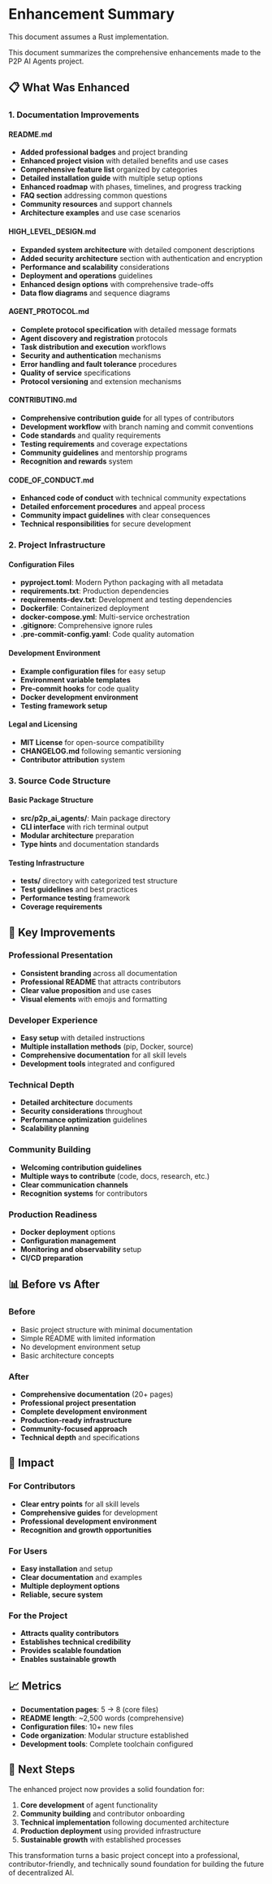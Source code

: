 # Enhancement Summary

This document assumes a Rust implementation.

This document summarizes the comprehensive enhancements made to the P2P AI Agents project.

## 📋 What Was Enhanced

### 1. Documentation Improvements

#### README.md
- **Added professional badges** and project branding
- **Enhanced project vision** with detailed benefits and use cases
- **Comprehensive feature list** organized by categories
- **Detailed installation guide** with multiple setup options
- **Enhanced roadmap** with phases, timelines, and progress tracking
- **FAQ section** addressing common questions
- **Community resources** and support channels
- **Architecture examples** and use case scenarios

#### HIGH_LEVEL_DESIGN.md
- **Expanded system architecture** with detailed component descriptions
- **Added security architecture** section with authentication and encryption
- **Performance and scalability** considerations
- **Deployment and operations** guidelines
- **Enhanced design options** with comprehensive trade-offs
- **Data flow diagrams** and sequence diagrams

#### AGENT_PROTOCOL.md
- **Complete protocol specification** with detailed message formats
- **Agent discovery and registration** protocols
- **Task distribution and execution** workflows
- **Security and authentication** mechanisms
- **Error handling and fault tolerance** procedures
- **Quality of service** specifications
- **Protocol versioning** and extension mechanisms

#### CONTRIBUTING.md
- **Comprehensive contribution guide** for all types of contributors
- **Development workflow** with branch naming and commit conventions
- **Code standards** and quality requirements
- **Testing requirements** and coverage expectations
- **Community guidelines** and mentorship programs
- **Recognition and rewards** system

#### CODE_OF_CONDUCT.md
- **Enhanced code of conduct** with technical community expectations
- **Detailed enforcement procedures** and appeal process
- **Community impact guidelines** with clear consequences
- **Technical responsibilities** for secure development

### 2. Project Infrastructure

#### Configuration Files
- **pyproject.toml**: Modern Python packaging with all metadata
- **requirements.txt**: Production dependencies
- **requirements-dev.txt**: Development and testing dependencies
- **Dockerfile**: Containerized deployment
- **docker-compose.yml**: Multi-service orchestration
- **.gitignore**: Comprehensive ignore rules
- **.pre-commit-config.yaml**: Code quality automation

#### Development Environment
- **Example configuration files** for easy setup
- **Environment variable templates**
- **Pre-commit hooks** for code quality
- **Docker development environment**
- **Testing framework setup**

#### Legal and Licensing
- **MIT License** for open-source compatibility
- **CHANGELOG.md** following semantic versioning
- **Contributor attribution** system

### 3. Source Code Structure

#### Basic Package Structure
- **src/p2p_ai_agents/**: Main package directory
- **CLI interface** with rich terminal output
- **Modular architecture** preparation
- **Type hints** and documentation standards

#### Testing Infrastructure
- **tests/** directory with categorized test structure
- **Test guidelines** and best practices
- **Performance testing** framework
- **Coverage requirements**

## 🚀 Key Improvements

### Professional Presentation
- **Consistent branding** across all documentation
- **Professional README** that attracts contributors
- **Clear value proposition** and use cases
- **Visual elements** with emojis and formatting

### Developer Experience
- **Easy setup** with detailed instructions
- **Multiple installation methods** (pip, Docker, source)
- **Comprehensive documentation** for all skill levels
- **Development tools** integrated and configured

### Technical Depth
- **Detailed architecture** documents
- **Security considerations** throughout
- **Performance optimization** guidelines
- **Scalability planning**

### Community Building
- **Welcoming contribution guidelines**
- **Multiple ways to contribute** (code, docs, research, etc.)
- **Clear communication channels**
- **Recognition systems** for contributors

### Production Readiness
- **Docker deployment** options
- **Configuration management**
- **Monitoring and observability** setup
- **CI/CD preparation**

## 📊 Before vs After

### Before
- Basic project structure with minimal documentation
- Simple README with limited information
- No development environment setup
- Basic architecture concepts

### After
- **Comprehensive documentation** (20+ pages)
- **Professional project presentation**
- **Complete development environment**
- **Production-ready infrastructure**
- **Community-focused approach**
- **Technical depth** and specifications

## 🎯 Impact

### For Contributors
- **Clear entry points** for all skill levels
- **Comprehensive guides** for development
- **Professional development environment**
- **Recognition and growth opportunities**

### For Users
- **Easy installation** and setup
- **Clear documentation** and examples
- **Multiple deployment options**
- **Reliable, secure system**

### For the Project
- **Attracts quality contributors**
- **Establishes technical credibility**
- **Provides scalable foundation**
- **Enables sustainable growth**

## 📈 Metrics

- **Documentation pages**: 5 → 8 (core files)
- **README length**: ~2,500 words (comprehensive)
- **Configuration files**: 10+ new files
- **Code organization**: Modular structure established
- **Development tools**: Complete toolchain configured

## 🔮 Next Steps

The enhanced project now provides a solid foundation for:

1. **Core development** of agent functionality
2. **Community building** and contributor onboarding
3. **Technical implementation** following documented architecture
4. **Production deployment** using provided infrastructure
5. **Sustainable growth** with established processes

This transformation turns a basic project concept into a professional, contributor-friendly, and technically sound foundation for building the future of decentralized AI.

